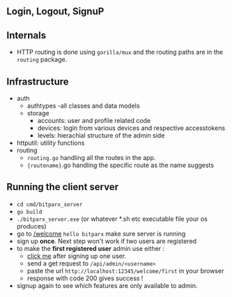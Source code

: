 ## Login, Logout, SignuP
## Internals

- HTTP routing is done using `gorilla/mux` and the routing paths are in the `routing` package.

## Infrastructure

- auth
    - authtypes -all classes and data models
    - storage 
        - accounts: user and profile related code
        - devices: login from various devices and respective accesstokens
        - levels: hierachial structure of the admin side
- httputil: utility functions
- routing
    - `routing.go` handling all the routes in the app.
    - `{routename}`.go handling the specific route as the name suggests 

## Running the client server
- `cd cmd/bitparx_server`
- `go build`
- `./bitparx_server.exe` (or whatever *.sh etc executable file your os produces)
- go to [/welcome](http://localhost:12345/welcome) `hello bitparx` make sure server is running
- sign up **once**. Next step won't work if two users are registered
- to make the **first registered user** admin use either :
    - [click me](http://localhost:12345/welcome/first) after signing up one user. 
    - send a get request to `/api/admin/<username>` 
    - paste the url `http://localhost:12345/welcome/first` in your browser
    - response with code 200 gives success !
- signup again to see which features are only available to admin.